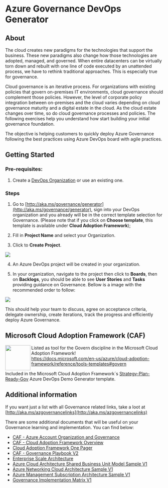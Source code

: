 # Azure Governance DevOps Generator

## About

The cloud creates new paradigms for the technologies that support the business. These new paradigms also change how those technologies are adopted, managed, and governed. When entire datacenters can be virtually torn down and rebuilt with one line of code executed by an unattended process, we have to rethink traditional approaches. This is especially true for governance.

Cloud governance is an iterative process. For organizations with existing policies that govern on-premises IT environments, cloud governance should complement those policies. However, the level of corporate policy integration between on-premises and the cloud varies depending on cloud governance maturity and a digital estate in the cloud. As the cloud estate changes over time, so do cloud governance processes and policies. The following exercises help you understand how start building your initial governance foundation.

The objective is helping customers to quickly deploy Azure Governance following the best practices using  Azure DevOps board with agile practices.

## Getting Started

### Pre-requisites: 

1. Create a [DevOps Organization](https://docs.microsoft.com/en-us/azure/devops/organizations/accounts/create-organization?view=azure-devops#create-an-organization) or use an existing one.


### Steps

1. Go to [http://aka.ms/governance/generator](http://aka.ms/governance/generator), sign into your DevOps organization and you already will be in the correct template selection for Governance. (Please note that if you click on **Choose template**, this template is available under **Cloud Adoption Framework**);

2. Fill in **Project Name** and select your Organization.

3. Click to **Create Project**.

<img src=../azuregovernance/pictures/createproject.png>

4. An Azure DevOps project will be created in your organization.

5. In your organization, navigate to the project then click to **Boards**, then on **Backlogs**, you should be able to see **User Stories** and **Tasks** providing guidance on Governance. Bellow is a image with the recommended order to follow:

<img src=../azuregovernance/pictures/governance.png>

This should help your team to discuss, agree on acceptance criteria, delegate ownership, create iterations, track the progress and efficiently deploy Azure Governance.

## Microsoft Cloud Adoption Framework (CAF)

<img align="left" height="80" src="img/caf.png"> Listed as tool for the Govern discipline in the Microsoft Cloud Adoption Framework!  
https://docs.microsoft.com/en-us/azure/cloud-adoption-framework/reference/tools-templates#govern

Included in the Microsoft Cloud Adoption Framework´s [Strategy-Plan-Ready-Gov](https://azuredevopsdemogenerator.azurewebsites.net/?name=strategyplan) Azure DevOps Demo Generator template.

## Additional information

If you want just a list with all Governance related links, take a loot at [http://aka.ms/azgovernancelinks](http://aka.ms/azgovernancelinks)

There are some additional documents that will be useful on your Governance learning and implementation. You can find below:

* [CAF - Azure Account Organization and Governance](docs/CAF-Azure_Account_Organization_and_Governance.pptx)
* [CAF - Cloud Adoption Framework Overview](docs/CAF-Cloud_Adoption_Framework_Overview.pptx)
* [Cloud Adoption Framework One Pager](docs/Cloud_Adoption_Framework_One_Pager.pdf)
* [CAF - Governance Playbook V2](docs/CAF_Governance_Playbook%20V2.docx)
* [Enterprise  Scale Architecture](docs/Enterprise-Scale-Architecture.vsdx)
* [Azure Cloud Architecture Shared Business Unit Model Sample V1](docs/Azure_Cloud_Architecture-Shared-BusinessUnit-Model-Sample_V1.vsdx)
* [Azure Networking Cloud Architecture Sample V1](docs/Azure_Networking_Cloud_Architecture_Sample_v1.vsdx)
* [Azure Management Subscription Architecture Sample V1](docs/Azure_Management-Subscription-Architecture-Sample-v1.vsdx)
* [Governance Implementation Matrix V1](docs/Governance_Implementation_Matrix_v1.xlsx)





